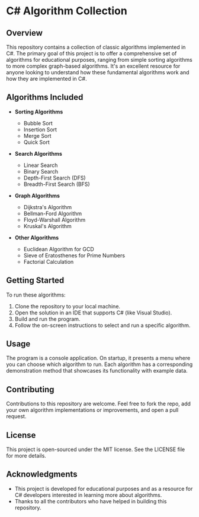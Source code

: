 # C# Algorithm Collection

## Overview
This repository contains a collection of classic algorithms implemented in C#. The primary goal of this project is to offer a comprehensive set of algorithms for educational purposes, ranging from simple sorting algorithms to more complex graph-based algorithms. It's an excellent resource for anyone looking to understand how these fundamental algorithms work and how they are implemented in C#.

## Algorithms Included
- **Sorting Algorithms**
  - Bubble Sort
  - Insertion Sort
  - Merge Sort
  - Quick Sort

- **Search Algorithms**
  - Linear Search
  - Binary Search
  - Depth-First Search (DFS)
  - Breadth-First Search (BFS)

- **Graph Algorithms**
  - Dijkstra's Algorithm
  - Bellman-Ford Algorithm
  - Floyd-Warshall Algorithm
  - Kruskal's Algorithm

- **Other Algorithms**
  - Euclidean Algorithm for GCD
  - Sieve of Eratosthenes for Prime Numbers
  - Factorial Calculation

## Getting Started
To run these algorithms:

1. Clone the repository to your local machine.
2. Open the solution in an IDE that supports C# (like Visual Studio).
3. Build and run the program.
4. Follow the on-screen instructions to select and run a specific algorithm.

## Usage
The program is a console application. On startup, it presents a menu where you can choose which algorithm to run. Each algorithm has a corresponding demonstration method that showcases its functionality with example data.

## Contributing
Contributions to this repository are welcome. Feel free to fork the repo, add your own algorithm implementations or improvements, and open a pull request.

## License
This project is open-sourced under the MIT license. See the LICENSE file for more details.

## Acknowledgments
- This project is developed for educational purposes and as a resource for C# developers interested in learning more about algorithms.
- Thanks to all the contributors who have helped in building this repository.
